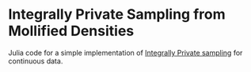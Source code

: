 # Integrally Private Sampling from Mollified Densities

Julia code for a simple implementation of [Integrally Private sampling](https://arxiv.org/abs/1806.04819) for continuous data.
